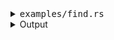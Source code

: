 <details><summary><tt>examples/find.rs</tt></summary>

```no_run
//! This is not a typical bpaf usage,
//! but you should be able to replicate command line used by find

use bpaf::*;
use std::{ffi::OsString, path::PathBuf};

#[derive(Debug, Clone, Default)]
pub struct Perms {
    read: bool,
    write: bool,
    exec: bool,
}

#[derive(Debug, Clone)]
pub enum Perm {
    All(Perms),
    Any(Perms),
    Exact(Perms),
}

#[derive(Debug, Clone)]
#[allow(dead_code)]
pub struct Options {
    paths: Vec<PathBuf>,
    exec: Option<Vec<OsString>>,
    user: Option<String>,
    perm: Option<Perm>,
}

// Parses -user xxx
fn user() -> impl Parser<Option<String>> {
    // match only literal "-user"
    let tag = literal("-user").anywhere();
    let value = positional("USER").help("User name");
    construct!(tag, value)
        .adjacent()
        .map(|pair| pair.1)
        .optional()
}

// parsers -exec xxx yyy zzz ;
fn exec() -> impl Parser<Option<Vec<OsString>>> {
    let tag = literal("-exec")
        .help("for every file find finds execute a separate shell command")
        .anywhere();

    let item = any::<OsString, _, _>("ITEM", |s| (s != ";").then_some(s))
        .help("command with its arguments, find will replace {} with a file name")
        .many();

    let endtag = any::<String, _, _>(";", |s| (s == ";").then_some(()))
        .help("anything after literal \";\" will be considered a regular option again");

    construct!(tag, item, endtag)
        .adjacent()
        .map(|triple| triple.1)
        .optional()
}

/// parses symbolic permissions `-perm -mode`, `-perm /mode` and `-perm mode`
fn perm() -> impl Parser<Option<Perm>> {
    fn parse_mode(input: &str) -> Result<Perms, String> {
        let mut perms = Perms::default();
        for c in input.chars() {
            match c {
                'r' => perms.read = true,
                'w' => perms.write = true,
                'x' => perms.exec = true,
                _ => return Err(format!("{} is not a valid permission string", input)),
            }
        }
        Ok(perms)
    }

    let tag = literal("-mode").anywhere();

    // `any` here is used to parse an arbitrary string that can also start with dash (-)
    // regular positional parser won't work here
    let mode = any("MODE", Some)
        .help("(perm | -perm | /perm), where perm is any subset of rwx characters, ex +rw")
        .parse::<_, _, String>(|s: String| {
            if let Some(m) = s.strip_prefix('-') {
                Ok(Perm::All(parse_mode(m)?))
            } else if let Some(m) = s.strip_prefix('/') {
                Ok(Perm::Any(parse_mode(m)?))
            } else {
                Ok(Perm::Exact(parse_mode(&s)?))
            }
        });

    construct!(tag, mode)
        .adjacent()
        .map(|pair| pair.1)
        .optional()
}

pub fn options() -> OptionParser<Options> {
    let paths = positional::<PathBuf>("PATH").many();

    construct!(Options {
        exec(),
        user(),
        perm(),
        paths,
    })
    .to_options()
}

fn main() {
    println!("{:#?}", options().run());
}

```

</details>

<details><summary>Output</summary>

Usually `find` takes a path where to look, the rest is optional


<div class='bpaf-doc'>
$ app src tests<br>
Options { paths: ["src", "tests"], exec: None, user: None, perm: None }
</div>


In addition to paths `find` can take some more options, typically unusual: username, note a
single dash with a long name:


<div class='bpaf-doc'>
$ app -user bob<br>
Options { paths: [], exec: None, user: Some("bob"), perm: None }
</div>



Permissions, in an unusual format:


<div class='bpaf-doc'>
$ app -mode /x<br>
Options { paths: [], exec: None, user: None, perm: Some(Any(Perms { read: false, write: false, exec: true })) }
</div>


And the most interesting one is `-exec` which takes multiple arbitrary parameters terminated
by `;` (in shell you have to escape it as `\\;`)


<div class='bpaf-doc'>
$ app -exec cat -A '{}' \;<br>
Options { paths: [], exec: Some(["cat", "-A", "{}"]), user: None, perm: None }
</div>


As usuall you can mix them and order doesn't matter


<div class='bpaf-doc'>
$ app src -mode -r -user bob -exec rustc '{}' \;<br>
Options { paths: ["src"], exec: Some(["rustc", "{}"]), user: Some("bob"), perm: Some(All(Perms { read: true, write: false, exec: false })) }
</div>


While `bpaf` takes some effort to render the help even for custom stuff - you can always
bypass it by hiding options and substituting your own with custom `header`/`footer`.


<div class='bpaf-doc'>
$ app --help<br>
<p><b>Usage</b>: <tt><b>app</b></tt> [<tt><b>-exec</b></tt> [<tt><i>ITEM</i></tt>]... <tt><i>;</i></tt>] [<tt><b>-user</b></tt> <tt><i>USER</i></tt>] [<tt><b>-mode</b></tt> <tt><i>MODE</i></tt>] [<tt><i>PATH</i></tt>]...</p><p><div>
<b>Available options:</b></div><dl><div style='padding-left: 0.5em'><tt><b>-exec</b></tt> [<tt><i>ITEM</i></tt>]... <tt><i>;</i></tt></div><dt><tt><b>-exec</b></tt></dt>
<dd>for every file find finds execute a separate shell command</dd>
<dt><tt><i>ITEM</i></tt></dt>
<dd>command with its arguments, find will replace {} with a file name</dd>
<dt><tt><i>;</i></tt></dt>
<dd>anything after literal ";" will be considered a regular option again</dd>
<p></p><div style='padding-left: 0.5em'><tt><b>-user</b></tt> <tt><i>USER</i></tt></div><dt><tt><i>USER</i></tt></dt>
<dd>User name</dd>
<p></p><div style='padding-left: 0.5em'><tt><b>-mode</b></tt> <tt><i>MODE</i></tt></div><dt><tt><i>MODE</i></tt></dt>
<dd>(perm | -perm | /perm), where perm is any subset of rwx characters, ex +rw</dd>
<p></p><dt><tt><b>-h</b></tt>, <tt><b>--help</b></tt></dt>
<dd>Prints help information</dd>
</dl>
</p>
<style>
div.bpaf-doc {
    padding: 14px;
    background-color:var(--code-block-background-color);
    font-family: "Source Code Pro", monospace;
    margin-bottom: 0.75em;
}
div.bpaf-doc dt { margin-left: 1em; }
div.bpaf-doc dd { margin-left: 3em; }
div.bpaf-doc dl { margin-top: 0; padding-left: 1em; }
div.bpaf-doc  { padding-left: 1em; }
</style>
</div>

</details>
